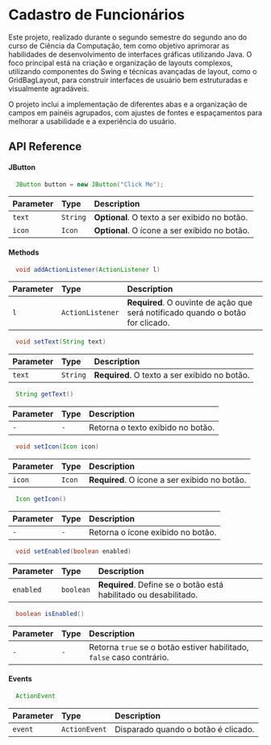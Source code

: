 
# Cadastro de Funcionários

Este projeto, realizado durante o segundo semestre do segundo ano do curso de Ciência da Computação, tem como objetivo aprimorar as habilidades de desenvolvimento de interfaces gráficas utilizando Java. O foco principal está na criação e organização de layouts complexos, utilizando componentes do Swing e técnicas avançadas de layout, como o GridBagLayout, para construir interfaces de usuário bem estruturadas e visualmente agradáveis.

O projeto inclui a implementação de diferentes abas e a organização de campos em painéis agrupados, com ajustes de fontes e espaçamentos para melhorar a usabilidade e a experiência do usuário.


## API Reference

#### JButton

```java
  JButton button = new JButton("Click Me");
```

| Parameter | Type     | Description                |
| :-------- | :------- | :------------------------- |
| `text`    | `String` | **Optional**. O texto a ser exibido no botão. |
| `icon`    | `Icon`   | **Optional**. O ícone a ser exibido no botão. |

#### Methods

```java
  void addActionListener(ActionListener l)
```

| Parameter   | Type               | Description                        |
| :---------- | :----------------- | :--------------------------------- |
| `l`         | `ActionListener`   | **Required**. O ouvinte de ação que será notificado quando o botão for clicado. |

```java
  void setText(String text)
```

| Parameter   | Type               | Description                        |
| :---------- | :----------------- | :--------------------------------- |
| `text`      | `String`           | **Required**. O texto a ser exibido no botão. |

```java
  String getText()
```

| Parameter   | Type               | Description                        |
| :---------- | :----------------- | :--------------------------------- |
| `-`         | `-`                | Retorna o texto exibido no botão.  |

```java
  void setIcon(Icon icon)
```

| Parameter   | Type               | Description                        |
| :---------- | :----------------- | :--------------------------------- |
| `icon`      | `Icon`             | **Required**. O ícone a ser exibido no botão. |

```java
  Icon getIcon()
```

| Parameter   | Type               | Description                        |
| :---------- | :----------------- | :--------------------------------- |
| `-`         | `-`                | Retorna o ícone exibido no botão.  |

```java
  void setEnabled(boolean enabled)
```

| Parameter   | Type               | Description                        |
| :---------- | :----------------- | :--------------------------------- |
| `enabled`   | `boolean`          | **Required**. Define se o botão está habilitado ou desabilitado. |

```java
  boolean isEnabled()
```

| Parameter   | Type               | Description                        |
| :---------- | :----------------- | :--------------------------------- |
| `-`         | `-`                | Retorna `true` se o botão estiver habilitado, `false` caso contrário.  |

#### Events

```java
  ActionEvent
```

| Parameter   | Type               | Description                        |
| :---------- | :----------------- | :--------------------------------- |
| `event`     | `ActionEvent`      | Disparado quando o botão é clicado. |
